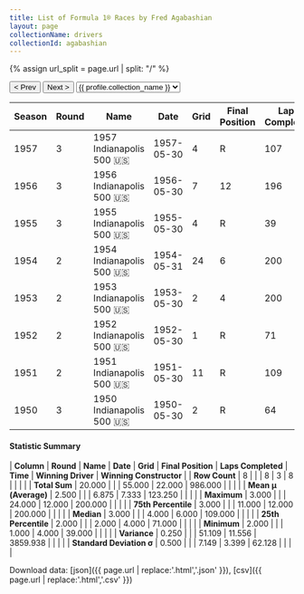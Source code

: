 ```yaml
---
title: List of Formula 1® Races by Fred Agabashian
layout: page
collectionName: drivers
collectionId: agabashian
---
```


{% assign url_split = page.url | split: "/" %}
<div id="collection-navigation">
<button onclick="selector.options[selector.selectedIndex-1].value && (window.location = selector.options[selector.selectedIndex-1].value);">&lt; Prev</button>
<button onclick="selector.options[selector.selectedIndex+1].value && (window.location = selector.options[selector.selectedIndex+1].value);">Next &gt;</button>
<select id="selector" onchange="this.options[this.selectedIndex].value && (window.location = this.options[this.selectedIndex].value);">
  {% for collectionId in site.data[page.collectionName].refs %}
    {% if collectionId == page.collectionId %}
      {% assign selected = "selected" %}
    {% else %}
      {% assign selected = "" %}
    {% endif %}
    {% assign profile = site.data[page.collectionName][collectionId].profile %}
    <option value="/f1/{{ page.collectionName }}/{{ collectionId }}/{{ url_split[4] }}" {{ selected }}>{{ profile.collection_name }}</option>
  {% endfor %}
</select>
</div>

| Season | Round | Name | Date | Grid | Final Position | Laps Completed | Time | Winning Driver | Winning Constructor |
|--|--|--|--|--|--|--|--|--|--|
| 1957 | 3 | 1957 Indianapolis 500 🇺🇸 | 1957-05-30 | 4 | R | 107 |   | Sam Hanks 🇺🇸 | Epperly 🇺🇸 |
| 1956 | 3 | 1956 Indianapolis 500 🇺🇸 | 1956-05-30 | 7 | 12 | 196 |   | Pat Flaherty 🇺🇸 | Watson 🇺🇸 |
| 1955 | 3 | 1955 Indianapolis 500 🇺🇸 | 1955-05-30 | 4 | R | 39 |   | Bob Sweikert 🇺🇸 | Kurtis Kraft 🇺🇸 |
| 1954 | 2 | 1954 Indianapolis 500 🇺🇸 | 1954-05-31 | 24 | 6 | 200 | +3:47.55 | Bill Vukovich 🇺🇸 | Kurtis Kraft 🇺🇸 |
| 1953 | 2 | 1953 Indianapolis 500 🇺🇸 | 1953-05-30 | 2 | 4 | 200 | +4:39.24 | Bill Vukovich 🇺🇸 | Kurtis Kraft 🇺🇸 |
| 1952 | 2 | 1952 Indianapolis 500 🇺🇸 | 1952-05-30 | 1 | R | 71 |   | Troy Ruttman 🇺🇸 | Kuzma 🇺🇸 |
| 1951 | 2 | 1951 Indianapolis 500 🇺🇸 | 1951-05-30 | 11 | R | 109 |   | Lee Wallard 🇺🇸 | Kurtis Kraft 🇺🇸 |
| 1950 | 3 | 1950 Indianapolis 500 🇺🇸 | 1950-05-30 | 2 | R | 64 |   | Johnnie Parsons 🇺🇸 | Kurtis Kraft 🇺🇸 |

#### Statistic Summary

| **Column** | **Round** | **Name** | **Date** | **Grid** | **Final Position** | **Laps Completed** | **Time** | **Winning Driver** | **Winning Constructor** |
| **Row Count** | 8 |  |  | 8 | 3 | 8 |  |  |  |
| **Total Sum** | 20.000 |  |  | 55.000 | 22.000 | 986.000 |  |  |  |
| **Mean μ (Average)** | 2.500 |  |  | 6.875 | 7.333 | 123.250 |  |  |  |
| **Maximum** | 3.000 |  |  | 24.000 | 12.000 | 200.000 |  |  |  |
| **75th Percentile** | 3.000 |  |  | 11.000 | 12.000 | 200.000 |  |  |  |
| **Median** | 3.000 |  |  | 4.000 | 6.000 | 109.000 |  |  |  |
| **25th Percentile** | 2.000 |  |  | 2.000 | 4.000 | 71.000 |  |  |  |
| **Minimum** | 2.000 |  |  | 1.000 | 4.000 | 39.000 |  |  |  |
| **Variance** | 0.250 |  |  | 51.109 | 11.556 | 3859.938 |  |  |  |
| **Standard Deviation σ** | 0.500 |  |  | 7.149 | 3.399 | 62.128 |  |  |  |

Download data: [json]({{ page.url | replace:'.html','.json' }}), [csv]({{ page.url | replace:'.html','.csv' }})

